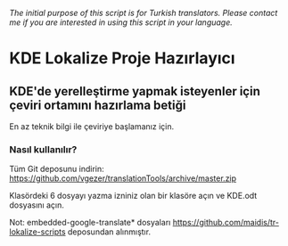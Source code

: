 _The initial purpose of this script is for Turkish translators.
Please contact me if you are interested in using this script in your language._

# KDE Lokalize Proje Hazırlayıcı

## KDE'de yerelleştirme yapmak isteyenler için çeviri ortamını hazırlama betiği

En az teknik bilgi ile çeviriye başlamanız için.

### Nasıl kullanılır?

Tüm Git deposunu indirin: https://github.com/vgezer/translationTools/archive/master.zip

Klasördeki 6 dosyayı yazma izniniz olan bir klasöre açın ve KDE.odt dosyasını açın.

Not: embedded-google-translate* dosyaları https://github.com/maidis/tr-lokalize-scripts deposundan alınmıştır.
